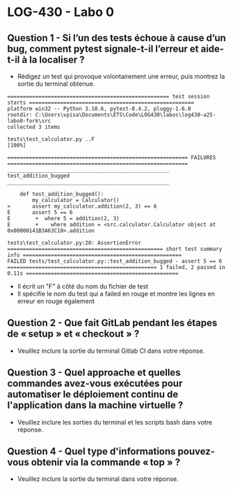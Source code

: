 # LOG-430 - Labo 0

## Question 1 - Si l’un des tests échoue à cause d’un bug, comment pytest signale-t-il l’erreur et aide-t-il à la localiser ? 
- Rédigez un test qui provoque volontairement une erreur, puis montrez la sortie du terminal obtenue.

```
==================================================== test session starts =====================================================
platform win32 -- Python 3.10.6, pytest-8.4.2, pluggy-1.6.0
rootdir: C:\Users\vpisa\Documents\ETS\Code\LOG430\labos\log430-a25-labo0-fork\src
collected 3 items

tests\test_calculator.py ..F                                                                                            [100%]

========================================================== FAILURES ==========================================================
____________________________________________________ test_addition_bugged ____________________________________________________

    def test_addition_bugged():
        my_calculator = Calculator()
>       assert my_calculator.addition(2, 3) == 6
E       assert 5 == 6
E        +  where 5 = addition(2, 3)
E        +    where addition = <src.calculator.Calculator object at 0x00000141B3A63C10>.addition

tests\test_calculator.py:20: AssertionError
================================================== short test summary info ===================================================
FAILED tests/test_calculator.py::test_addition_bugged - assert 5 == 6
================================================ 1 failed, 2 passed in 0.11s =================================================
```
- Il écrit un "F" à côté du nom du fichier de test
- Il spécifie le nom du test qui a failed en rouge et montre les lignes en erreur en rouge également


## Question 2 - Que fait GitLab pendant les étapes de « setup » et « checkout » ? 
- Veuillez inclure la sortie du terminal Gitlab CI dans votre réponse.

## Question 3 - Quel approache et quelles commandes avez-vous exécutées pour automatiser le déploiement continu de l'application dans la machine virtuelle ?
- Veuillez inclure les sorties du terminal et les scripts bash dans votre réponse.

## Question 4 - Quel type d'informations pouvez-vous obtenir via la commande « top » ? 
- Veuillez inclure la sortie du terminal dans votre réponse.

